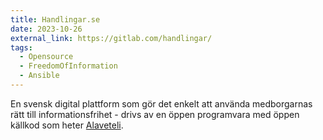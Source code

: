 ```yaml
---
title: Handlingar.se
date: 2023-10-26
external_link: https://gitlab.com/handlingar/
tags:
  - Opensource
  - FreedomOfInformation
  - Ansible
---
```


En svensk digital plattform som gör det enkelt att använda medborgarnas rätt till informationsfrihet - drivs av en öppen programvara med öppen källkod som heter [Alaveteli](https://alaveteli.org).

<!--more-->

